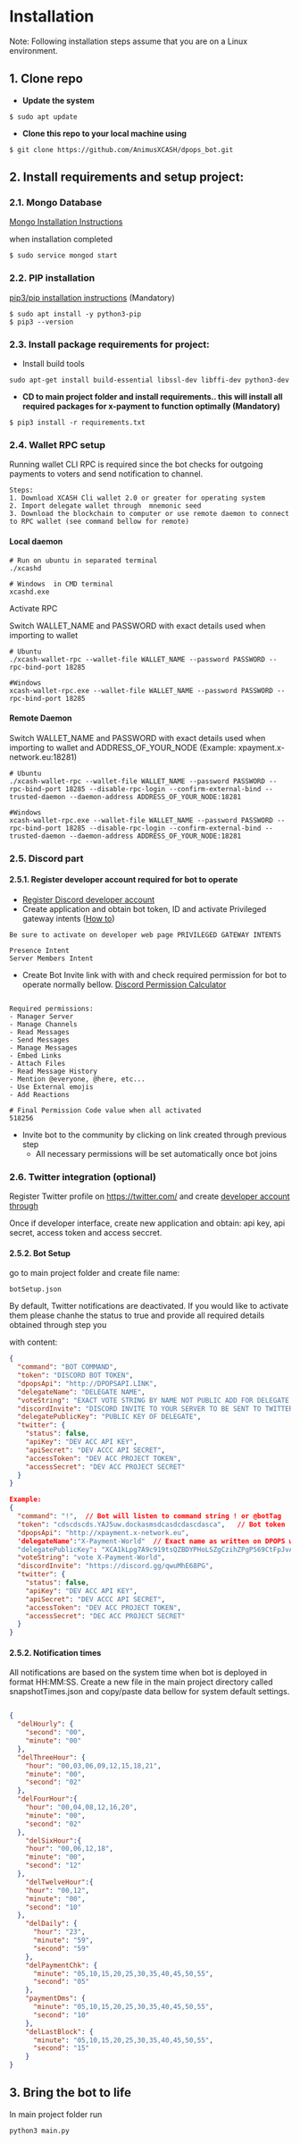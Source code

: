 
# Installation
Note: Following installation steps assume that you are on a Linux environment.

## 1. Clone repo 
- **Update the system**

```shell script
$ sudo apt update
```

- **Clone this repo to your local machine using**

```shell script
$ git clone https://github.com/AnimusXCASH/dpops_bot.git
```


## 2. Install requirements and setup project:

### 2.1. Mongo Database

[Mongo Installation Instructions](https://docs.mongodb.com/manual/tutorial/install-mongodb-on-ubuntu/)

when installation completed 

```shell script
$ sudo service mongod start
```

### 2.2. PIP installation 
[pip3/pip installation instructions](https://pip.pypa.io/en/stable/installing/) (Mandatory)
```shell script
$ sudo apt install -y python3-pip
$ pip3 --version
```

### 2.3. Install package requirements for project:

- Install build tools  

```shell script 
sudo apt-get install build-essential libssl-dev libffi-dev python3-dev
```

-  **CD to main project folder and install requirements.. this will install all required packages for x-payment to function
optimally (Mandatory)**
```shell script
$ pip3 install -r requirements.txt 
```

### 2.4. Wallet RPC setup 
Running wallet CLI RPC is required since the bot checks for outgoing payments to voters and send notification 
to channel. 

```text
Steps:
1. Download XCASH Cli wallet 2.0 or greater for operating system
2. Import delegate wallet through  mnemonic seed
3. Download the blockchain to computer or use remote daemon to connect to RPC wallet (see command bellow for remote)

```

#### Local daemon

```text
# Run on ubuntu in separated terminal
./xcashd

# Windows  in CMD terminal
xcashd.exe 
```

Activate RPC

Switch WALLET_NAME and PASSWORD with exact details used when importing to wallet

```text
# Ubuntu
./xcash-wallet-rpc --wallet-file WALLET_NAME --password PASSWORD --rpc-bind-port 18285 

#Windows
xcash-wallet-rpc.exe --wallet-file WALLET_NAME --password PASSWORD --rpc-bind-port 18285
```

#### Remote Daemon

Switch WALLET_NAME and PASSWORD with exact details used when importing to wallet and ADDRESS_OF_YOUR_NODE (Example: xpayment.x-network.eu:18281)
```text
# Ubuntu
./xcash-wallet-rpc --wallet-file WALLET_NAME --password PASSWORD --rpc-bind-port 18285 --disable-rpc-login --confirm-external-bind --trusted-daemon --daemon-address ADDRESS_OF_YOUR_NODE:18281

#Windows
xcash-wallet-rpc.exe --wallet-file WALLET_NAME --password PASSWORD --rpc-bind-port 18285 --disable-rpc-login --confirm-external-bind --trusted-daemon --daemon-address ADDRESS_OF_YOUR_NODE:18281
```


### 2.5. Discord part 
#### 2.5.1. Register developer account required for bot to operate
- [Register Discord developer account](https://discordapp.com/developers)
- Create application and obtain bot token, ID and activate Privileged gateway intents ([How to](https://www.writebots.com/discord-bot-token/))
```text
Be sure to activate on developer web page PRIVILEGED GATEWAY INTENTS

Presence Intent
Server Members Intent 

```
- Create Bot Invite link with with and check required permission for bot to operate normally bellow.
[Discord Permission Calculator](https://discordapi.com/permissions.html#0)

```text

Required permissions:
- Manager Server
- Manage Channels
- Read Messages
- Send Messages
- Manage Messages
- Embed Links
- Attach Files
- Read Message History
- Mention @everyone, @here, etc...
- Use External emojis
- Add Reactions

# Final Permission Code value when all activated 
518256
```

- Invite bot to the community by clicking on link created through previous step
    - All necessary permissions will be set automatically once bot joins

### 2.6. Twitter  integration (optional)
Register Twitter profile on https://twitter.com/ and create [developer account through](https://developer.twitter.com/en)

Once if developer interface, create new application and obtain: api key, api secret, access token and access seccret. 

#### 2.5.2. Bot Setup 

go to main project folder and create file name:
```text
botSetup.json
```

By default, Twitter notifications are deactivated. If you would like to activate them please chanhe the status to true
and provide all required details obtained through step 
you 

with content:
```json
{
  "command": "BOT COMMAND",
  "token": "DISCORD BOT TOKEN",
  "dpopsApi": "http://DPOPSAPI.LINK",
  "delegateName": "DELEGATE NAME",
  "voteString": "EXACT VOTE STRING BY NAME NOT PUBLIC ADD FOR DELEGATE ",
  "discordInvite": "DISCORD INVITE TO YOUR SERVER TO BE SENT TO TWITTER RANDOMLY",
  "delegatePublicKey": "PUBLIC KEY OF DELEGATE",
  "twitter": {
    "status": false,  
    "apiKey": "DEV ACC API KEY",
    "apiSecret": "DEV ACCC API SECRET",
    "accessToken": "DEV ACC PROJECT TOKEN",
    "accessSecret": "DEV ACC PROJECT SECRET"
  }
}

Example:
{
  "command": "!",  // Bot will listen to command string ! or @botTag
  "token": "cdscdscds.YAJ5uw.dockasmsdcasdcdascdasca",   // Bot token 
  "dpopsApi": "http://xpayment.x-network.eu",
  'delegateName':"X-Payment-World"  // Exact name as written on DPOPS web page
  "delegatePublicKey": "XCA1kLpg7A9c919tsQZBDYPHoLSZgCzihZPgP569CtFpJvAvQrpqW72HZzLKHRRLpSQzpdKBwJeTaUXGco7E4tHr9TynMN5yfi",
  "voteString": "vote X-Payment-World",
  "discordInvite": "https://discord.gg/qwuMhE68PG",
  "twitter": {
    "status": false,  
    "apiKey": "DEV ACC API KEY",
    "apiSecret": "DEV ACCC API SECRET",
    "accessToken": "DEV ACC PROJECT TOKEN",
    "accessSecret": "DEC ACC PROJECT SECRET"
  }
}
```
#### 2.5.2. Notification times
All notifications are based on the system time when bot is deployed in format HH:MM:SS. 
Create a new file in the main project directory called snapshotTimes.json and copy/paste data bellow for system 
default settings.


```json

{
  "delHourly": {
    "second": "00",
    "minute": "00"
  },
  "delThreeHour": {
    "hour": "00,03,06,09,12,15,18,21",
    "minute": "00",
    "second": "02"
  },
  "delFourHour":{
    "hour": "00,04,08,12,16,20",
    "minute": "00",
    "second": "02"
  },
    "delSixHour":{
    "hour": "00,06,12,18",
    "minute": "00",
    "second": "12"
  },
    "delTwelveHour":{
    "hour": "00,12",
    "minute": "00",
    "second": "10"
  },
    "delDaily": {
      "hour": "23",
      "minute": "59",
      "second": "59"
    },
    "delPaymentChk": {
      "minute": "05,10,15,20,25,30,35,40,45,50,55",
      "second": "05"
    },
    "paymentDms": {
      "minute": "05,10,15,20,25,30,35,40,45,50,55",
      "second": "10"
    },
    "delLastBlock": {
      "minute": "05,10,15,20,25,30,35,40,45,50,55",
      "second": "15"
    }
}
```

## 3. Bring the bot to life
In main project folder run 

```
python3 main.py
```



